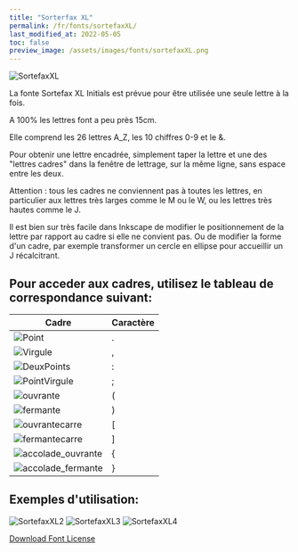 ```yaml
---
title: "Sorterfax XL"
permalink: /fr/fonts/sortefaxXL/
last_modified_at: 2022-05-05
toc: false
preview_image: /assets/images/fonts/sortefaxXL.png
---
```

![SortefaxXL](/assets/images/fonts/sortefaxXL.png)

La fonte Sortefax XL Initials est prévue pour être utilisée une seule lettre à la fois. 

A 100% les lettres font a peu près 15cm. 

Elle comprend les 26 lettres A_Z, les 10 chiffres 0-9 et le &. 


Pour obtenir une lettre encadrée, simplement taper la lettre et une des "lettres cadres" dans la fenêtre de lettrage, sur la même ligne, sans espace entre les deux. 

Attention : tous les cadres ne conviennent pas à toutes les lettres, en particulier aux lettres très larges comme le M ou le W, ou les lettres très hautes comme le J.

Il est bien sur très facile dans Inkscape de modifier le positionnement de la lettre par rapport au cadre si elle ne convient pas. Ou de modifier la forme d'un cadre, par exemple transformer un cercle en ellipse pour accueillir un J récalcitrant.
 
## Pour acceder aux cadres, utilisez le tableau de correspondance suivant:

Cadre|Caractère 
---|---
![Point](/assets/images/fonts/sortefax/point.png)|.
![Virgule](/assets/images/fonts/sortefax/virgule.png)|,
![DeuxPoints](/assets/images/fonts/sortefax/deuxpoints.png)|:
![PointVirgule](/assets/images/fonts/sortefax/pointvirgule.png)|;
![ouvrante](/assets/images/fonts/sortefax/ouvrante.png)|(
![fermante](/assets/images/fonts/sortefax/fermante.png)|)
![ouvrantecarre](/assets/images/fonts/sortefax/[.png)|[
![fermantecarre](/assets/images/fonts/sortefax/].png)|]
![accolade_ouvrante](/assets/images/fonts/sortefax/{.png)|{
![accolade_fermante](/assets/images/fonts/sortefax/}.png)|}


## Exemples d'utilisation:

![SortefaxXL2](/assets/images/fonts/sortefax2.jpg)
![SortefaxXL3](/assets/images/fonts/sortefax3.jpg)
![SortefaxXL4](/assets/images/fonts/sortefaxXL4.jpg)




[Download Font License](https://github.com/inkstitch/inkstitch/tree/main/fonts/sortefaxXL/LICENSE)
